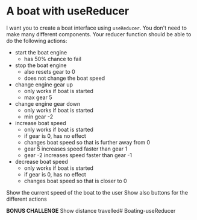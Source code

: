 # A boat with useReducer

I want you to create a boat interface using `useReducer`.
You don't need to make many different components.
Your reducer function should be able to do the following actions:

- start the boat engine
    - has 50% chance to fail
- stop the boat engine
    - also resets gear to 0
    - does not change the boat speed
- change engine gear up
    - only works if boat is started
    - max gear 5
- change engine gear down
    - only works if boat is started
    - min gear -2
- increase boat speed
    - only works if boat is started
    - if gear is 0, has no effect
    - changes boat speed so that is further away from 0
    - gear 5 increases speed faster than gear 1
    - gear -2 increases speed faster than gear -1
- decrease boat speed
    - only works if boat is started
    - if gear is 0, has no effect
    - changes boat speed so that is closer to 0

Show the current speed of the boat to the user
Show also buttons for the different actions

**BONUS CHALLENGE** Show distance travelled# Boating-useReducer
